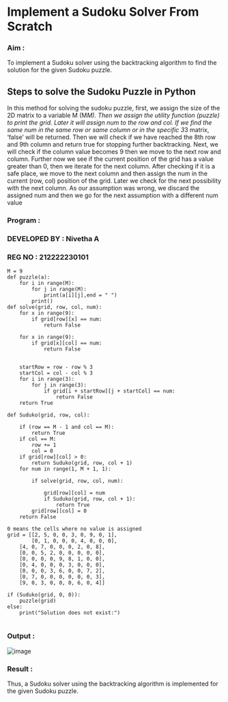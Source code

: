# Implement a Sudoku Solver From Scratch
### Aim :
To implement a Sudoku solver using the backtracking algorithm to find the solution for the given Sudoku puzzle.

## Steps to solve the Sudoku Puzzle in Python

In this method for solving the sudoku puzzle, first, we assign the size of the 2D matrix to a variable M (M*M).
Then we assign the utility function (puzzle) to print the grid.
Later it will assign num to the row and col.
If we find the same num in the same row or same column or in the specific 3*3 matrix, ‘false’ will be returned.
Then we will check if we have reached the 8th row and 9th column and return true for stopping further backtracking.
Next, we will check if the column value becomes 9 then we move to the next row and column.
Further now we see if the current position of the grid has a value greater than 0, then we iterate for the next column.
After checking if it is a safe place, we move to the next column and then assign the num in the current (row, col) position of the grid. Later we check for the next possibility with the next column.
As our assumption was wrong, we discard the assigned num and then we go for the next assumption with a different num value

### Program :
### DEVELOPED BY : Nivetha A
### REG NO : 212222230101

```
M = 9
def puzzle(a):
    for i in range(M):
        for j in range(M):
            print(a[i][j],end = " ")
        print()
def solve(grid, row, col, num):
    for x in range(9):
        if grid[row][x] == num:
            return False
             
    for x in range(9):
        if grid[x][col] == num:
            return False
 
 
    startRow = row - row % 3
    startCol = col - col % 3
    for i in range(3):
        for j in range(3):
            if grid[i + startRow][j + startCol] == num:
                return False
    return True
 
def Suduko(grid, row, col):
 
    if (row == M - 1 and col == M):
        return True
    if col == M:
        row += 1
        col = 0
    if grid[row][col] > 0:
        return Suduko(grid, row, col + 1)
    for num in range(1, M + 1, 1): 
     
        if solve(grid, row, col, num):
         
            grid[row][col] = num
            if Suduko(grid, row, col + 1):
                return True
        grid[row][col] = 0
    return False
 
0 means the cells where no value is assigned
grid = [[2, 5, 0, 0, 3, 0, 9, 0, 1],
        [0, 1, 0, 0, 0, 4, 0, 0, 0],
    [4, 0, 7, 0, 0, 0, 2, 0, 8],
    [0, 0, 5, 2, 0, 0, 0, 0, 0],
    [0, 0, 0, 0, 9, 8, 1, 0, 0],
    [0, 4, 0, 0, 0, 3, 0, 0, 0],
    [0, 0, 0, 3, 6, 0, 0, 7, 2],
    [0, 7, 0, 0, 0, 0, 0, 0, 3],
    [9, 0, 3, 0, 0, 0, 6, 0, 4]]
 
if (Suduko(grid, 0, 0)):
    puzzle(grid)
else:
    print("Solution does not exist:")
    
```
### Output :

![image](https://github.com/user-attachments/assets/70df5ed9-1d51-4a89-9654-0a923e419b24)

### Result :
Thus, a Sudoku solver using the backtracking algorithm is implemented for the given Sudoku puzzle.
